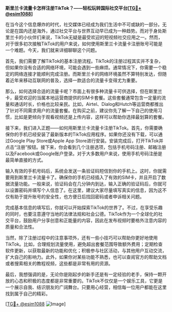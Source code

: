 **斯里兰卡流量卡怎样注册TikTok？——轻松玩转国际社交平台[[TG💪+ @esim1088](https://t.me/s/esim1088)]**

在当今这个信息爆炸的时代，社交媒体已经成为我们生活中不可或缺的一部分。无论是在国内还是海外，通过社交平台与世界互动早已成为一种趋势。而对于身处斯里兰卡的小伙伴们来说，TikTok无疑是最受欢迎的短视频社交应用之一。然而，对于很多初次接触TikTok的用户来说，如何使用斯里兰卡流量卡注册账号可能是一个难题。今天，我们就来详细聊聊这个问题。

首先，我们需要了解TikTok的基本注册流程。TikTok的注册过程其实并不复杂，但如果你没有合适的网络环境，可能会遇到一些麻烦。通常情况下，你需要一个稳定的网络连接才能顺利完成注册。而斯里兰卡的网络环境虽然不算特别发达，但随着近年来移动互联网的普及，选择一款适合的流量卡变得尤为重要。

那么，如何选择合适的流量卡呢？市面上有很多种流量卡可供选择，但在斯里兰卡，最受欢迎的当属本地运营商提供的SIM卡套餐。这些套餐通常包含一定量的流量和通话时长，价格也比较亲民。比如，Airtel、Dialog和Hutch等运营商都推出了针对不同需求用户的流量套餐。在购买之前，建议你先了解一下自己的使用习惯，比如是更倾向于观看视频还是上传内容，这样可以帮助你选择最划算的套餐。

接下来，我们进入正题——如何用斯里兰卡流量卡注册TikTok。首先，你需要确保你的手机已经安装了最新版本的TikTok应用程序。如果你还没有下载，可以通过Google Play Store或Apple App Store进行安装。安装完成后，打开TikTok并点击“注册”按钮。接下来，你会看到几个注册选项，包括手机号码注册、邮箱注册以及Facebook或Google账户登录。对于大多数用户来说，使用手机号码注册是最简单直接的方式。

输入有效的手机号码后，系统会发送一条验证码短信到你的手机上。这时，你就需要用到斯里兰卡流量卡了。确保你的手机已经插入了有效的SIM卡，并且开启了数据流量功能。一般来说，验证码会在几分钟内到达，输入正确的验证码后，你就可以设置密码并填写个人信息了。在这里，建议大家尽量填写真实的信息，因为这不仅有助于提升账号的安全性，也方便日后找回密码或者申诉相关问题。

完成基本信息的填写后，你就可以开始探索TikTok的世界了。不过，在享受乐趣的同时，也要注意遵守当地的法律法规和社会公德。TikTok作为一个全球化的社交平台，鼓励用户分享创意和正能量的内容，因此在发布视频时要格外注意内容的质量和合法性。

当然，除了注册过程中的注意事项外，还有一些小技巧可以帮助你更好地使用TikTok。比如，合理规划流量使用，避免超出套餐范围导致额外费用；定期检查软件更新，以获取最新的功能和优化；积极参与社区活动，与其他用户互动交流，扩大自己的影响力。此外，如果你对某些功能不熟悉，也可以查阅官方的帮助文档或者搜索相关的教程视频，这些都是非常有用的资源。

最后，我想强调的是，无论你是刚起步的新手还是有一定经验的老手，保持一颗开放的心态和积极的态度都是非常重要的。TikTok不仅仅是一个娱乐工具，它更是一个展示自我、结识朋友的广阔舞台。只要用心经营，相信每一位用户都能在这里找到属于自己的精彩。

[[TG💪+ @esim1088](https://t.me/s/esim1088) ![Image](https://i.postimg.cc/4NQfJmqS/Snipaste-2025-05-13-00-14-12.png)]